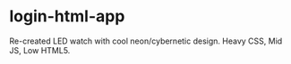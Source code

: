 # login-html-app
Re-created LED watch with cool neon/cybernetic design. Heavy CSS, Mid JS, Low HTML5.
